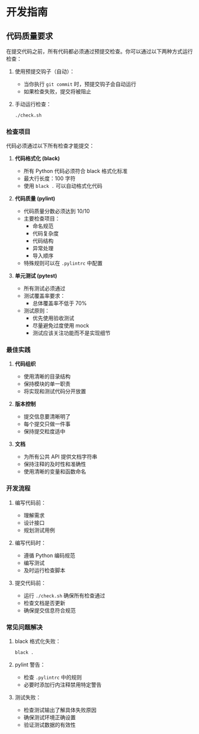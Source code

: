 # 开发指南

## 代码质量要求

在提交代码之前，所有代码都必须通过预提交检查。你可以通过以下两种方式运行检查：

1. 使用预提交钩子（自动）：
   - 当你执行 `git commit` 时，预提交钩子会自动运行
   - 如果检查失败，提交将被阻止

2. 手动运行检查：
   ```bash
   ./check.sh
   ```

### 检查项目

代码必须通过以下所有检查才能提交：

1. **代码格式化 (black)**
   - 所有 Python 代码必须符合 black 格式化标准
   - 最大行长度：100 字符
   - 使用 `black .` 可以自动格式化代码

2. **代码质量 (pylint)**
   - 代码质量分数必须达到 10/10
   - 主要检查项目：
     - 命名规范
     - 代码复杂度
     - 代码结构
     - 异常处理
     - 导入顺序
   - 特殊规则可以在 `.pylintrc` 中配置

3. **单元测试 (pytest)**
   - 所有测试必须通过
   - 测试覆盖率要求：
     - 总体覆盖率不低于 70%
   - 测试原则：
     - 优先使用验收测试
     - 尽量避免过度使用 mock
     - 测试应该关注功能而不是实现细节

### 最佳实践

1. **代码组织**
   - 使用清晰的目录结构
   - 保持模块的单一职责
   - 将实现和测试代码分开放置

2. **版本控制**
   - 提交信息要清晰明了
   - 每个提交只做一件事
   - 保持提交粒度适中

3. **文档**
   - 为所有公共 API 提供文档字符串
   - 保持注释的及时性和准确性
   - 使用清晰的变量和函数命名

### 开发流程

1. 编写代码前：
   - 理解需求
   - 设计接口
   - 规划测试用例

2. 编写代码时：
   - 遵循 Python 编码规范
   - 编写测试
   - 及时运行检查脚本

3. 提交代码前：
   - 运行 `./check.sh` 确保所有检查通过
   - 检查文档是否更新
   - 确保提交信息符合规范

### 常见问题解决

1. black 格式化失败：
   ```bash
   black .
   ```

2. pylint 警告：
   - 检查 `.pylintrc` 中的规则
   - 必要时添加行内注释禁用特定警告

3. 测试失败：
   - 检查测试输出了解具体失败原因
   - 确保测试环境正确设置
   - 验证测试数据的有效性 